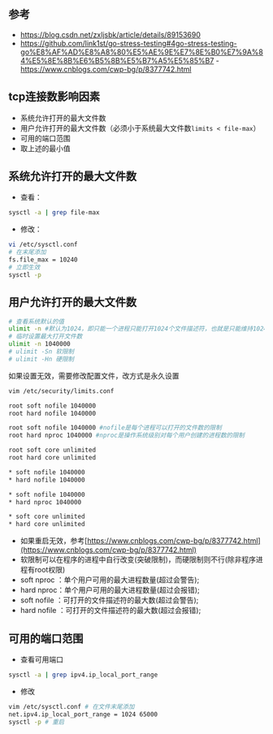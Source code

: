## 参考
- https://blog.csdn.net/zxljsbk/article/details/89153690
- https://github.com/link1st/go-stress-testing#4go-stress-testing-go%E8%AF%AD%E8%A8%80%E5%AE%9E%E7%8E%B0%E7%9A%84%E5%8E%8B%E6%B5%8B%E5%B7%A5%E5%85%B7
-https://www.cnblogs.com/cwp-bg/p/8377742.html


## tcp连接数影响因素
- 系统允许打开的最大文件数
- 用户允许打开的最大文件数（必须小于系统最大文件数`limits < file-max`）
- 可用的端口范围
- 取上述的最小值


## 系统允许打开的最大文件数
- 查看：
```bash
sysctl -a | grep file-max
```
- 修改：
```bash
vi /etc/sysctl.conf
# 在末尾添加
fs.file_max = 10240
# 立即生效
sysctl -p
```


## 用户允许打开的最大文件数
```bash
# 查看系统默认的值
ulimit -n #默认为1024，即只能一个进程只能打开1024个文件描述符，也就是只能维持1024个tcp连接
# 临时设置最大打开文件数
ulimit -n 1040000
# ulimit -Sn 软限制
# ulimit -Hn 硬限制
```
如果设置无效，需要修改配置文件，改方式是永久设置
```bash
vim /etc/security/limits.conf

root soft nofile 1040000 
root hard nofile 1040000

root soft nofile 1040000 #nofile是每个进程可以打开的文件数的限制
root hard nproc 1040000 #nproc是操作系统级别对每个用户创建的进程数的限制

root soft core unlimited
root hard core unlimited

* soft nofile 1040000
* hard nofile 1040000

* soft nofile 1040000
* hard nproc 1040000

* soft core unlimited
* hard core unlimited
```
- 如果重启无效，参考[https://www.cnblogs.com/cwp-bg/p/8377742.html](https://www.cnblogs.com/cwp-bg/p/8377742.html)
- 软限制可以在程序的进程中自行改变(突破限制)，而硬限制则不行(除非程序进程有root权限)
- soft nproc ：单个用户可用的最大进程数量(超过会警告);
- hard nproc：单个用户可用的最大进程数量(超过会报错);
- soft nofile  ：可打开的文件描述符的最大数(超过会警告);
- hard nofile ：可打开的文件描述符的最大数(超过会报错);


## 可用的端口范围
- 查看可用端口
```bash
sysctl -a | grep ipv4.ip_local_port_range
```
- 修改
```bash
vim /etc/sysctl.conf # 在文件末尾添加
net.ipv4.ip_local_port_range = 1024 65000
sysctl -p # 重启 
```




